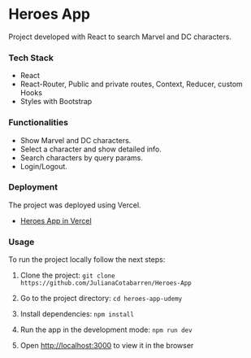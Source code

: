 # Heroes App

Project developed with React to search Marvel and DC characters.

### Tech Stack

- React
- React-Router, Public and private routes, Context, Reducer, custom Hooks
- Styles with Bootstrap

### Functionalities

- Show Marvel and DC characters.
- Select a character and show detailed info.
- Search characters by query params.
- Login/Logout.

### Deployment

The project was deployed using Vercel.

- [Heroes App in Vercel](https://heroes-app-khaki-alpha.vercel.app/)

### Usage

To run the project locally follow the next steps:

1. Clone the project: `git clone https://github.com/JulianaCotabarren/Heroes-App`

2. Go to the project directory: `cd heroes-app-udemy`

3. Install dependencies: `npm install`

4. Run the app in the development mode: `npm run dev`

5. Open [http://localhost:3000](http://localhost:3000) to view it in the browser
